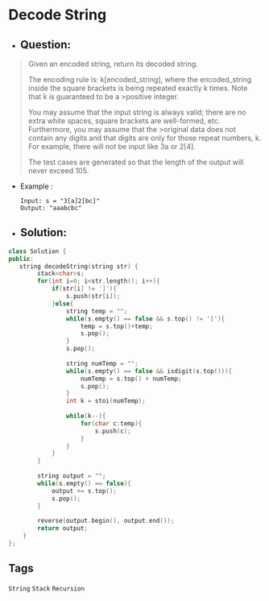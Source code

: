 # Decode String
- ## Question:
>Given an encoded string, return its decoded string.
>
>The encoding rule is: k[encoded_string], where the encoded_string inside the square brackets is being repeated exactly k times. Note that k is guaranteed to be a >positive integer.
>
>You may assume that the input string is always valid; there are no extra white spaces, square brackets are well-formed, etc. Furthermore, you may assume that the >original data does not contain any digits and that digits are only for those repeat numbers, k. For example, there will not be input like 3a or 2[4].
>
>The test cases are generated so that the length of the output will never exceed 105.


- Example :

      Input: s = "3[a]2[bc]"
      Output: "aaabcbc"
      
  
- ## Solution:
```cpp
class Solution {
public:
   string decodeString(string str) {
        stack<char>s;
        for(int i=0; i<str.length(); i++){
            if(str[i] != ']'){
                s.push(str[i]);
            }else{
                string temp = "";
                while(s.empty() == false && s.top() != '['){
                    temp = s.top()+temp;
                    s.pop();
                }
                s.pop();
                
                string numTemp = "";
                while(s.empty() == false && isdigit(s.top())){
                    numTemp = s.top() + numTemp;
                    s.pop();
                }
                int k = stoi(numTemp);
                
                while(k--){
                    for(char c:temp){
                        s.push(c);
                    }
                }
            }
        }
        
        string output = "";
        while(s.empty() == false){
            output += s.top();
            s.pop();
        }
        
        reverse(output.begin(), output.end());
        return output;
    }
};
```
## Tags
`String` `Stack` `Recursion`
